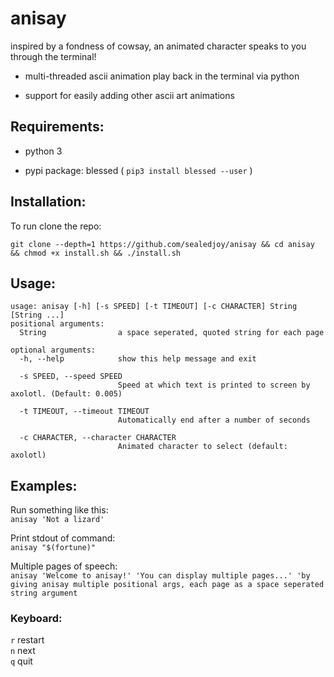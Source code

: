 # anisay
 inspired by a fondness of cowsay, 
 an animated character speaks to you through the terminal!

 - multi-threaded ascii animation play back in the terminal via python
 
 - support for easily adding other ascii art animations
        
## Requirements:

- python 3

- pypi package: blessed ( `pip3 install blessed --user` )

## Installation:

To run clone the repo:

`git clone --depth=1 https://github.com/sealedjoy/anisay && cd anisay && chmod +x install.sh && ./install.sh` 

## Usage:
```
usage: anisay [-h] [-s SPEED] [-t TIMEOUT] [-c CHARACTER] String [String ...]
positional arguments:
  String                a space seperated, quoted string for each page
  
optional arguments:
  -h, --help            show this help message and exit
  
  -s SPEED, --speed SPEED
                        Speed at which text is printed to screen by axolotl. (Default: 0.005)

  -t TIMEOUT, --timeout TIMEOUT
                        Automatically end after a number of seconds

  -c CHARACTER, --character CHARACTER
                        Animated character to select (default: axolotl)
```
## Examples:

Run something like this:  
`anisay 'Not a lizard'`

Print stdout of command:  
`anisay "$(fortune)"`

Multiple pages of speech:  
`anisay 'Welcome to anisay!' 'You can display multiple pages...' 'by giving anisay multiple positional args, each page as a space seperated string argument `

### Keyboard:

`r` restart  
`n` next  
`q` quit  
 
 


